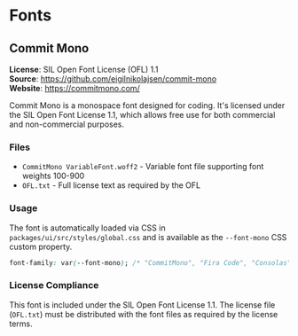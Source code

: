 # Fonts

## Commit Mono

**License**: SIL Open Font License (OFL) 1.1  
**Source**: https://github.com/eigilnikolajsen/commit-mono  
**Website**: https://commitmono.com/

Commit Mono is a monospace font designed for coding. It's licensed under the SIL Open Font License 1.1, which allows free use for both commercial and non-commercial purposes.

### Files

- `CommitMono VariableFont.woff2` - Variable font file supporting font weights 100-900
- `OFL.txt` - Full license text as required by the OFL

### Usage

The font is automatically loaded via CSS in `packages/ui/src/styles/global.css` and is available as the `--font-mono` CSS custom property.

```css
font-family: var(--font-mono); /* "CommitMono", "Fira Code", "Consolas", monospace */
```

### License Compliance

This font is included under the SIL Open Font License 1.1. The license file (`OFL.txt`) must be distributed with the font files as required by the license terms.
